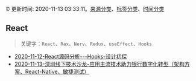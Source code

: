 :alarm_clock: 更新时间: 2020-11-13 03:33:11。[来源分类](../README.md)、[标签分类](../TAGS.md)、[时间分类](../TIMELINE.md)

## React


> 关键字：`React`、`Rax`、`Nerv`、`Redux`、`useEffect`、`Hooks`



- [2020-11-12-React源码分析---Hooks-设计初探](https://juejin.im/post/6894430381328728077) 
- [2020-11-13-深圳线下技术沙龙-应用主流技术助力银行数字化转型（架构方案、React-Native、敏捷测试）](https://www.v2ex.com/t/724725) 